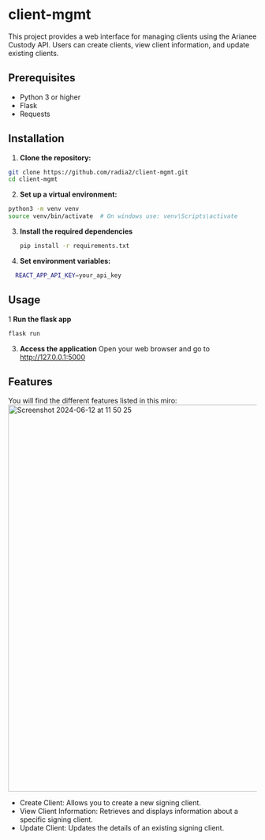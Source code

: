 # client-mgmt


This project provides a web interface for managing clients using the Arianee Custody API. Users can create clients, view client information, and update existing clients.

## Prerequisites

- Python 3 or higher
- Flask
- Requests

## Installation

1. **Clone the repository:**
```bash
git clone https://github.com/radia2/client-mgmt.git
cd client-mgmt
```

2. **Set up a virtual environment:**
  ```bash
  python3 -m venv venv
  source venv/bin/activate  # On windows use: venv\Scripts\activate

```
3. **Install the required dependencies**
    ```bash
    pip install -r requirements.txt
    ```
4. **Set environment variables:**
 ```bash
   REACT_APP_API_KEY=your_api_key
```
## Usage

1 **Run the flask app**
   ```bash
   flask run
   ```
3. **Access the application**
   Open your web browser and go to http://127.0.0.1:5000

## Features
You will find the different features listed in this miro: 
<img width="784" alt="Screenshot 2024-06-12 at 11 50 25" src="https://github.com/user-attachments/assets/c9d64434-c632-4892-921c-1bfad6fec3d2">

- Create Client: Allows you to create a new signing client.
- View Client Information: Retrieves and displays information about a specific signing client.
- Update Client: Updates the details of an existing signing client.
















